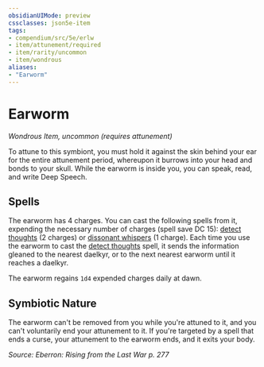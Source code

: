 ```yaml
---
obsidianUIMode: preview
cssclasses: json5e-item
tags:
- compendium/src/5e/erlw
- item/attunement/required
- item/rarity/uncommon
- item/wondrous
aliases: 
- "Earworm"
---
```

# Earworm
*Wondrous Item, uncommon (requires attunement)*  


To attune to this symbiont, you must hold it against the skin behind your ear for the entire attunement period, whereupon it burrows into your head and bonds to your skull. While the earworm is inside you, you can speak, read, and write Deep Speech.

## Spells

The earworm has 4 charges. You can cast the following spells from it, expending the necessary number of charges (spell save DC 15): [detect thoughts](/Systems/5e/spells/detect-thoughts.md) (2 charges) or [dissonant whispers](/Systems/5e/spells/dissonant-whispers.md) (1 charge). Each time you use the earworm to cast the [detect thoughts](/Systems/5e/spells/detect-thoughts.md) spell, it sends the information gleaned to the nearest daelkyr, or to the next nearest earworm until it reaches a daelkyr.

The earworm regains `1d4` expended charges daily at dawn.

## Symbiotic Nature

The earworm can't be removed from you while you're attuned to it, and you can't voluntarily end your attunement to it. If you're targeted by a spell that ends a curse, your attunement to the earworm ends, and it exits your body.

*Source: Eberron: Rising from the Last War p. 277*
